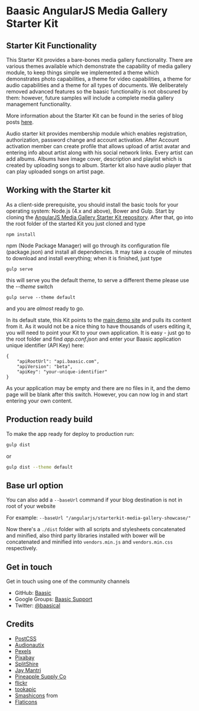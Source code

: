 Baasic AngularJS Media Gallery Starter Kit
============

## Starter Kit Functionality

This Starter Kit provides a bare-bones media gallery functionality. There are various themes available which demonstrate the capability of media gallery module, to keep things simple we implemented a theme which demonstrates photo capabilities, a theme for video capabilities, a theme for audio capabilities and a theme for all types of documents. We deliberately removed advanced features so the baasic functionality is not obscured by them: however, future samples will include a complete media gallery management functionality.

More information about the Starter Kit can be found in the series of blog posts [here](http://www.baasic.com/posts/AngularJS-Blog-Starter-Kit-part-1/).

Audio starter kit provides membership module which enables registration, authorization, password change and account activation. After Account activation member can create profile that allows upload of artist avatar and entering info about artist along with his social network links. Every artist can add albums. Albums have image cover, description and playlist which is created by uploading songs to album. Starter kit also have audio player that can play uploaded songs on artist page.

## Working with the Starter kit

As a client-side prerequisite, you should install the basic tools for your operating system: Node.js (4.x and above), Bower and Gulp. Start by cloning the [AngularJS Media Gallery Starter Kit repository](https://github.com/Baasic/baasic-starterkit-angularjs-media-gallery/). After that, go into the root folder of the started Kit you just cloned and type

    npm install

npm (Node Package Manager) will go through its configuration file (package.json) and install all dependencies. It may take a couple of minutes to download and install everything; when it is finished, just type

    gulp serve

this will serve you the default theme, to serve a different theme please use the _--theme_ switch

    gulp serve --theme default

and you are *almost* ready to go.

In its default state, this Kit points to the [main demo site](http://demo.baasic.com/angularjs/starterkit-media-gallery/) and pulls its content from it. As it would not be a nice thing to have thousands of users editing it, you will need to point your Kit to your own application. It is easy - just go to the root folder and find *app.conf.json* and enter your Baasic application unique identifier (API Key) here:

    {
        "apiRootUrl": "api.baasic.com",
        "apiVersion": "beta",
        "apiKey": "your-unique-identifier"
    }

As your application may be empty and there are no files in it, and the demo page will be blank after this switch. However, you can now log in and start entering your own content.

## Production ready build

To make the app ready for deploy to production run:

```bash
gulp dist
```
or
```bash
gulp dist --theme default
```

## Base url option

You can also add a `--baseUrl` command if your blog destination is not in root of your website

For example:
`--baseUrl "/angularjs/starterkit-media-gallery-showcase/"`

Now there's a `./dist` folder with all scripts and stylesheets concatenated and minified, also third party libraries installed with bower will be concatenated and minified into `vendors.min.js` and `vendors.min.css` respectively.

## Get in touch

Get in touch using one of the community channels

* GitHub: [Baasic](https://github.com/Baasic)
* Google Groups: [Baasic Support](https://groups.google.com/forum/#!forum/baasic-baas)
* Twitter: [@baasical](https://twitter.com/baasical)


## Credits
* [PostCSS](https://github.com/postcss)
* [Audionautix](http://audionautix.com)
* [Pexels](https://pexels.com/)
* [Pixabay](https://pixabay.com)
* [SplitShire](https://splitshire.com)
* [Jay Mantri](http://jaymantri.com)
* [Pineapple Supply Co](https://pineapplesupply.co)
* [flickr](https://flickr.com)
* [tookapic](https://stock.tookapic.com/)
* [Smashicons](https://smashicons.com) from
* [Flaticons](https://flaticons.com)
